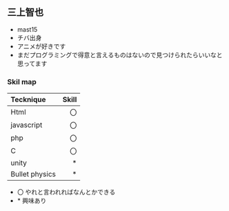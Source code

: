 ## 三上智也

* mast15
* チバ出身
* アニメが好きです
* まだプログラミングで得意と言えるものはないので見つけられたらいいなと思ってます

### Skil map
| Tecknique | Skill |
|:----------|------:|
| Html | 〇 |
| javascript | 〇 |
| php | 〇 |
| C | 〇 |
| unity | \* |
| Bullet physics | \* |

* 〇 やれと言われればなんとかできる
* \* 興味あり
